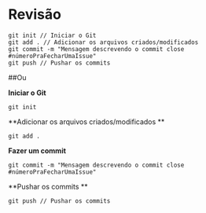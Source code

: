 # Revisão

```
git init // Iniciar o Git
git add . // Adicionar os arquivos criados/modificados 
git commit -m "Mensagem descrevendo o commit close #númeroPraFecharUmaIssue"
git push // Pushar os commits 
```

##Ou 

**Iniciar o Git**
```
git init
```
**Adicionar os arquivos criados/modificados **
```
git add .
```
**Fazer um commit**
```
git commit -m "Mensagem descrevendo o commit close #númeroPraFecharUmaIssue"
```
**Pushar os commits **
```
git push // Pushar os commits 
```